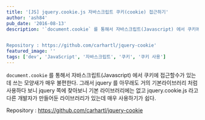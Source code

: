 ```yaml
---
title: '[JS] jquery.cookie.js 자바스크립트 쿠키(cookie) 접근하기'
author: 'ash84'
pub_date: '2016-08-13'
description: '`document.cookie` 를 통해서 자바스크립트(Javascript) 에서 쿠키에 접근할수가 있는데 쓰는 모양새가 매우 불편한다. 그래서 jquery 를 아무래도 거의 기본라이브러리 처럼 사용하다 보니 jquery 쪽에 찾아보니 기본 라이브러리에는 없고 jquery.cookie.js 라고 다른 개발자가 만들어둔 라이브러리가 있는데 매우 사용하기가 쉽다.  


Repository : https://github.com/carhartl/jquery-cookie'
featured_image: ''
tags: ['dev', 'JavaScript', '자바스크립트', '쿠키', '쿠키 사용']
---
```



`document.cookie` 를 통해서 자바스크립트(Javascript) 에서 쿠키에 접근할수가 있는데 쓰는 모양새가 매우 불편한다. 그래서 jquery 를 아무래도 거의 기본라이브러리 처럼 사용하다 보니 jquery 쪽에 찾아보니 기본 라이브러리에는 없고 jquery.cookie.js 라고 다른 개발자가 만들어둔 라이브러리가 있는데 매우 사용하기가 쉽다.  


Repository : https://github.com/carhartl/jquery-cookie

<script src="https://gist.github.com/AhnSeongHyun/8cec6d9fa899797ac5c1.js"></script>



